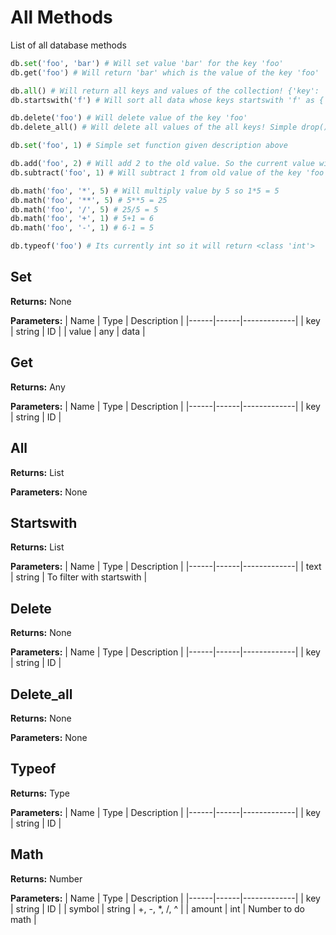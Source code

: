 # All Methods

List of all database methods

```py
db.set('foo', 'bar') # Will set value 'bar' for the key 'foo'
db.get('foo') # Will return 'bar' which is the value of the key 'foo'

db.all() # Will return all keys and values of the collection! {'key': 'foo', 'value': 'bar'} as a dict
db.startswith('f') # Will sort all data whose keys startswith 'f' as {'key': 'foo', 'value': 'bar'}

db.delete('foo') # Will delete value of the key 'foo'
db.delete_all() # Will delete all values of the all keys! Simple drop() function

db.set('foo', 1) # Simple set function given description above

db.add('foo', 2) # Will add 2 to the old value. So the current value will be 3
db.subtract('foo', 1) # Will subtract 1 from old value of the key 'foo'. So the current value will be 1

db.math('foo', '*', 5) # Will multiply value by 5 so 1*5 = 5
db.math('foo', '**', 5) # 5**5 = 25
db.math('foo', '/', 5) # 25/5 = 5
db.math('foo', '+', 1) # 5+1 = 6
db.math('foo', '-', 1) # 6-1 = 5

db.typeof('foo') # Its currently int so it will return <class 'int'>
```

## Set

**Returns:** None

**Parameters:**
| Name | Type | Description |
|------|------|-------------|
| key  | string | ID |
| value | any | data |

## Get

**Returns:** Any

**Parameters:**
| Name | Type | Description |
|------|------|-------------|
| key  | string | ID |

## All

**Returns:** List

**Parameters:** None

## Startswith

**Returns:** List

**Parameters:**
| Name | Type | Description |
|------|------|-------------|
| text | string | To filter with startswith |

## Delete

**Returns:** None

**Parameters:**
| Name | Type | Description |
|------|------|-------------|
| key  | string | ID |

## Delete_all

**Returns:** None

**Parameters:** None

## Typeof

**Returns:** Type

**Parameters:**
| Name | Type | Description |
|------|------|-------------|
| key  | string | ID |

## Math

**Returns:** Number

**Parameters:**
| Name | Type | Description |
|------|------|-------------|
| key  | string | ID |
| symbol | string | +, -, *, /, ^ |
| amount | int | Number to do math |